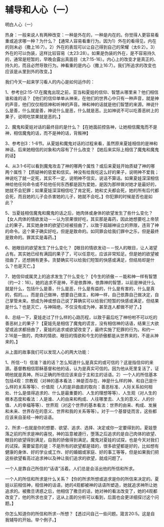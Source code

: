 # 辅导和人心（一）



<p>明白人心（一）</p>

<p>热身：一般来说人有两种改变：一种是外在的，一种是内在的。你觉得人更容易看重或追求哪一种？为什么？【通常人容易看重行为。因为1）外在的看得见，内在的则未必（撒上16:7）。2）外在的表现可以让自己得到自己的荣耀（太6:2）。3）外在的可以伪装，这样比较容易（太23:28）。如果是伪装的外在，是不容易持久的，通常是短暂的，早晚会露出真面目（太7:15-16）。内心上的改变才是真正的、持久的，而且必然导致行为。神看重的是内心（撒上16:7）。我们所追求的改变也应该是从里到外的改变。】</p>

<p>我们今天一起来学习看人的内心是如何运作的：</p>

<p>1、参考创2:15-17.在魔鬼出现之前，亚当和夏娃的信仰、智慧从哪里来？他们相信谁和谁的话？【他们的信仰单单从神来，在他们的世界心中只有一种声音，就是神的声音，他们仅仅相信神和听神的声音。神和神的话就是他们智慧的来源。神说什么是善，什么就是善，神说什么是恶，什么就是恶。比如神说不可以吃善恶树上的果子，说明吃禁果就是恶的。】</p>

<p>2、魔鬼和夏娃对话的最终目的是什么？【在她面前控告神，让她相信魔鬼而不是神，相信魔鬼的话，而不是神的话，背叛神】</p>

<p>3、参考创3：1-6节。从夏娃和魔鬼对话的过程来看，虽然原来夏娃相信的是神和神话，后来她相信的对象和内容有了什么改变？【她后来实际上相信了魔鬼和魔鬼的话】</p>

<p>4、从3:1-6可以看到魔鬼攻击了神的哪两个属性？或后来夏娃开始质疑了神的哪两个属性？【质疑神的慈爱和信实。神没有给我吃这么好的果子，说明神不爱我；神说吃了就一定死，其实不一定，说明神不信实，说话不算话。如果夏娃深深相信神给他任何命令或不给他任何东西都是因为爱她，是因为那样做对她才是最好的，她就不会犯罪；如果夏娃深深相信吃了肯定死，她和丈夫都会死，她的所有后代都会死，而且她的儿子会杀害她的儿子，她就不会吃。】你犯罪的时候是否也是如此？</p>

<p>5、当夏娃相信魔鬼和魔鬼的话之后，她肉体或身体的欲望发生了些什么变化？【女人肉体的情欲发动－－认为禁果很好吃，其实那是毒药，因此她想要吃上帝禁止的果子。其实她身体的欲望已经被扭曲了，以致于超越神设立的界限，违背了神的命令。这个果子确实好吃，但是是致命的。如同罪会给我们罪中之乐，但是最终是致命的。罪其实是毒药。】</p>

<p>6、她眼目的欲望发生了什么变化？【眼目的情欲发动－－悦人的眼目，让人渴望占有。其实她已经有满园的果子了，可以任意吃，应该非常知足。但是她的欲望被扭曲了，还想拥有更多。贪婪确实可以给我们短暂的快感或满足，但结局却是什么？也是灭亡。】</p>

<p>7、她信仰或属灵上的追求发生了什么变化？【今生的骄傲－－能和神一样有智慧（约一2：16）。她的追求不是神，不是依靠神，依靠神的智慧，以前是神说什么就是什么，包括什么是善，什么是恶，什么是有益的，什么是有害的，什么是真的，假的。。。而是自己做神，想要自己做主，和神一样，自己依靠自己做决定，自己掌管未来。想成为神或想自己说了算确实可以给我们短暂的快感或满足，但结果是什么？也是灭亡，与神隔绝，不仅没有成为神，甚至连人都做不好了。】</p>

<p>8、总结一下，夏娃走过了什么样的心路历程，以致于最后吃了神吩咐不可以吃的善恶树上的果子？【夏娃先是相信了魔鬼的谎言，没有相信神的话语，结果三大欲望或追求都扭曲了，夏娃的追求或欲望改变了，最终实施了犯罪的行为。和约一2:16是一致的，肉体的情欲、眼目的情欲和今生的骄傲都是从世界来的，不是从神来的。】</p>

<p>从上面的故事我们可以发现人心的两大功能：</p>

<p>1、所信--1）信谁？谁的话？怎么知道什么是真实的或可信的？这是指信仰的来源。基督教相信耶稣基督和他的话，认为是真实可信的。因为他从死里复活了，证明他就是真神。所以正确的所信应该来自于主和主的话语。2）一个人的所信基本包括4观：宗教观（对神的基本看法：神是否存在、神是什么样的神、和自己是什么样的关系等等）、价值观（人的是非曲直的取向：善恶标准、人际关系如何相处、什么是值得追求的、什么是最重要的、人生的理想等等）、人生观（对人生的根本态度和看法：人是谁、人的由来和构成、人往哪里去、人生的意义、人的价值、人的幸福等等）、世界观（对这个世界的基本看法：世界的由来、构成、发展和未来、世界存在的意义、世界和我的关系等等）。对于一个基督徒而言，这些都应该来自圣经--神的话语。</p>

<p>2、所求--也就是你的想要、欲望、追求、选择、决定或你一定要得到的。夏娃堕落之前的所求是神的喜悦，神的旨意被遵行，堕落之后追求的是自己肉体的欲望、眼目的欲望得到满足，自我的骄傲得到满足。魔鬼对夏娃的试探，也是今天对我们的试探。需要留意的是：不是所有的欲望都是错的，很多欲望都是好的，比如想有健康的身体、好的学业或工作、好的婚姻或家庭、好的事工等等，但是如果我们把这些欲望看高过追求神以及神让我们追求的欲望，就成问题了。</p>

<p>一个人是靠自己所信的“话语”活着。人们总是会活出他的所信和所求。</p>

<p>一个人的所信和所求是什么关系？【你的所求所想或追求是你的所信来决定的。夏娃以前相信神，相信神的话语，她的4观都被神的话语所塑造，她就追求神所让她追求的。被撒旦诱惑之后，他相信了撒旦的话，她对神的看法改变了，她的4观都改变了，他的所求也变了，这从上面的分析可以看到，后面也会更详细探讨这个问题。】</p>

<p>你怎么知道你的所信和所求--所想？【透过问自己一些问题。箴言20:5。这是自我辅导的开始。举个例子。】</p>